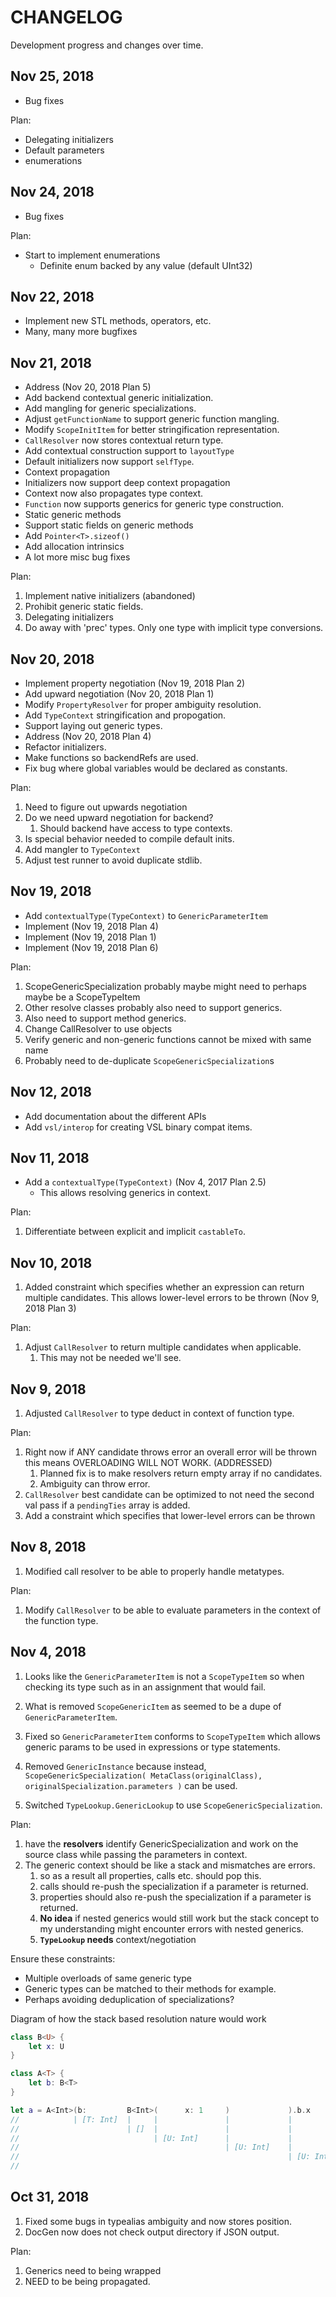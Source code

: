 # CHANGELOG
Development progress and changes over time.

## Nov 25, 2018
 - Bug fixes

Plan:
 - Delegating initializers
 - Default parameters
 - enumerations

## Nov 24, 2018
 - Bug fixes

Plan:
 - Start to implement enumerations
   - Definite enum backed by any value (default UInt32)

## Nov 22, 2018
 - Implement new STL methods, operators, etc.
 - Many, many more bugfixes

## Nov 21, 2018
 - Address (Nov 20, 2018 Plan 5)
 - Add backend contextual generic initialization.
 - Add mangling for generic specializations.
 - Adjust `getFunctionName` to support generic function mangling.
 - Modify `ScopeInitItem` for better stringification representation.
 - `CallResolver` now stores contextual return type.
 - Add contextual construction support to `layoutType`
 - Default initializers now support `selfType`.
 - Context propagation
 - Initializers now support deep context propagation
 - Context now also propagates type context.
 - `Function` now supports generics for generic type construction.
 - Static generic methods
 - Support static fields on generic methods
 - Add `Pointer<T>.sizeof()`
 - Add allocation intrinsics
 - A lot more misc bug fixes

Plan:
 1. Implement native initializers (abandoned)
 2. Prohibit generic static fields.
 3. Delegating initializers
 4. Do away with 'prec' types. Only one type with implicit type conversions.

## Nov 20, 2018
 - Implement property negotiation (Nov 19, 2018 Plan 2)
 - Add upward negotiation (Nov 20, 2018 Plan 1)
 - Modify `PropertyResolver` for proper ambiguity resolution.
 - Add `TypeContext` stringification and propogation.
 - Support laying out generic types.
 - Address (Nov 20, 2018 Plan 4)
 - Refactor initializers.
 - Make functions so backendRefs are used.
 - Fix bug where global variables would be declared as constants.

Plan:
 1. Need to figure out upwards negotiation
 2. Do we need upward negotiation for backend?
    1. Should backend have access to type contexts.
 3. Is special behavior needed to compile default inits.
 4. Add mangler to `TypeContext`
 5. Adjust test runner to avoid duplicate stdlib.

## Nov 19, 2018
 - Add `contextualType(TypeContext)` to `GenericParameterItem`
 - Implement (Nov 19, 2018 Plan 4)
 - Implement (Nov 19, 2018 Plan 1)
 - Implement (Nov 19, 2018 Plan 6)

Plan:
 1. ScopeGenericSpecialization probably maybe might need to perhaps maybe be a
    ScopeTypeItem
 2. Other resolve classes probably also need to support generics.
 3. Also need to support method generics.
 4. Change CallResolver to use objects
 5. Verify generic and non-generic functions cannot be mixed with same name
 6. Probably need to de-duplicate `ScopeGenericSpecialization`s

## Nov 12, 2018
 - Add documentation about the different APIs
 - Add `vsl/interop` for creating VSL binary compat items.

## Nov 11, 2018
 - Add a `contextualType(TypeContext)` (Nov 4, 2017 Plan 2.5)
    - This allows resolving generics in context.

Plan:
 1. Differentiate between explicit and implicit `castableTo`.

## Nov 10, 2018
 1. Added constraint which specifies whether an expression can return multiple
    candidates. This allows lower-level errors to be thrown (Nov 9, 2018 Plan 3)

Plan:
 1. Adjust `CallResolver` to return multiple candidates when applicable.
    1. This may not be needed we'll see.

## Nov 9, 2018
 1. Adjusted `CallResolver` to type deduct in context of function type.

Plan:
 1. Right now if ANY candidate throws error an overall error will be thrown this
   means OVERLOADING WILL NOT WORK. (ADDRESSED)
    1. Planned fix is to make resolvers return empty array if no candidates.
    2. Ambiguity can throw error.
 2. `CallResolver` best candidate can be optimized to not need the second val pass
   if a `pendingTies` array is added.
 3. Add a constraint which specifies that lower-level errors can be thrown

## Nov 8, 2018
 1. Modified call resolver to be able to properly handle metatypes.

Plan:
 1. Modify `CallResolver` to be able to evaluate parameters in the context of the
    function type.

## Nov 4, 2018
 1. Looks like the `GenericParameterItem` is not a `ScopeTypeItem` so when checking
its type such as in an assignment that would fail.

 2. What is removed `ScopeGenericItem` as seemed to be a dupe of `GenericParameterItem`.

 3. Fixed so `GenericParameterItem` conforms to `ScopeTypeItem` which allows generic
params to be used in expressions or type statements.

 4. Removed `GenericInstance` because instead, `ScopeGenericSpecialization( MetaClass(originalClass), originalSpecialization.parameters )` can be used.

 5. Switched `TypeLookup.GenericLookup` to use `ScopeGenericSpecialization`.

Plan:
 1. have the **resolvers** identify GenericSpecialization and work on the source class
   while passing the parameters in context.
 2. The generic context should be like a stack and mismatches are errors.
    1. so as a result all properties, calls etc. should pop this.
    2. calls should re-push the specialization if a parameter is returned.
    3. properties should also re-push the specialization if a parameter is returned.
    4. **No idea** if nested generics would still work but the stack concept to
      my understanding might encounter errors with nested generics.
    5. **`TypeLookup` needs** context/negotiation

Ensure these constraints:
 - Multiple overloads of same generic type
 - Generic types can be matched to their methods for example.
 - Perhaps avoiding deduplication of specializations?

Diagram of how the stack based resolution nature would work

```swift
class B<U> {
    let x: U
}

class A<T> {
    let b: B<T>
}

let a = A<Int>(b:         B<Int>(      x: 1     )             ).b.x
//            | [T: Int]  |     |               |             |       
//                        | []  |               |             |
//                              | [U: Int]      |             |
//                                              | [U: Int]    |
//                                                            | [U: Int T: Int]
//                                                      
```

## Oct 31, 2018
 1. Fixed some bugs in typealias ambiguity and now stores position.
 2. DocGen now does not check output directory if JSON output.

Plan:
  1. Generics need to being wrapped
  2. NEED to be being propagated.
